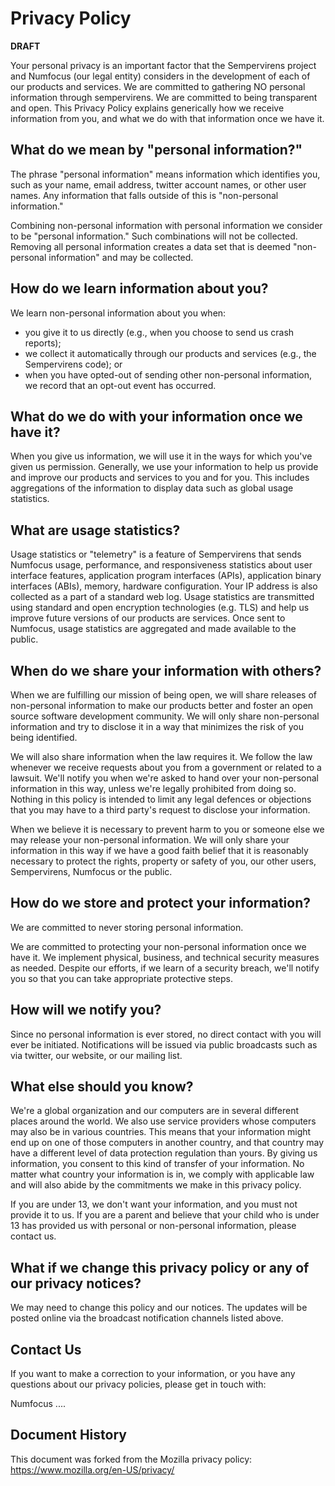 Privacy Policy
==============

**DRAFT**

Your personal privacy is an important factor that the Sempervirens project and Numfocus 
(our legal entity) considers in the development of each of our products and services. 
We are committed to gathering NO personal information through sempervirens. We are 
committed to being transparent and open. This Privacy Policy explains generically how 
we receive information from you, and what we do with that  information once we have it.

What do we mean by "personal information?"
------------------------------------------

The phrase "personal information" means information which identifies you, such as your 
name, email address, twitter account names, or other user names. Any information that 
falls outside of this is "non-personal information."

Combining non-personal information with personal information we consider to be 
"personal information."  Such combinations will not be collected. Removing all 
personal information creates a data set that is deemed "non-personal information" 
and may be collected.

How do we learn information about you?
---------------------------------------

We learn non-personal information about you when:

* you give it to us directly (e.g., when you choose to send us crash reports);
* we collect it automatically through our products and services (e.g., the Sempervirens 
  code); or
* when you have opted-out of sending other non-personal information, we record that an 
  opt-out event has occurred.


What do we do with your information once we have it?
----------------------------------------------------

When you give us information, we will use it in the ways for which you've given us 
permission. Generally, we use your information to help us provide and improve our 
products and services to you and for you. This includes aggregations of the information 
to display data such as global usage statistics.

What are usage statistics?
--------------------------

Usage statistics or "telemetry" is a feature of Sempervirens that sends Numfocus usage, 
performance, and responsiveness statistics about user interface features, application 
program interfaces (APIs), application binary interfaces (ABIs), memory, hardware 
configuration. Your IP address is also collected as a part of a standard web log. 
Usage statistics are transmitted using standard and open encryption technologies 
(e.g. TLS) and help us improve future versions of our products are services. Once sent 
to Numfocus, usage statistics are aggregated and made available to the public.

When do we share your information with others?
----------------------------------------------

When we are fulfilling our mission of being open, we will share releases of non-personal 
information to make our products better and foster an open source software development 
community. We will only share non-personal information and try to disclose it in a way 
that minimizes the risk of you being identified.

We will also share information when the law requires it. We follow the law whenever we 
receive requests about you from a government or related to a lawsuit. We'll notify you 
when we're asked to hand over your non-personal information in this way, unless we're 
legally prohibited from doing so. Nothing in  this policy is intended to limit any legal 
defences or objections that  you may have to a third party's request to disclose your 
information.

When we believe it is necessary to prevent harm to you or someone else we may release 
your non-personal information. We will only share your information in this way if we 
have a good faith belief that it is reasonably necessary to protect the rights, 
property or safety of you, our other users, Sempervirens, Numfocus or the public.

How do we store and protect your information?
-------------------------------------------------

We are committed to never storing personal information. 

We are committed to protecting your non-personal information once we have it. 
We implement physical, business, and technical security measures as needed. 
Despite our efforts, if we learn of a security breach, we'll notify you so that you 
can take appropriate protective steps.

How will we notify you?
------------------------

Since no personal information is ever stored, no direct contact with you will ever be 
initiated. Notifications will be issued via public broadcasts such as via twitter, our 
website, or our mailing list.

What else should you know?
---------------------------

We're  a global organization and our computers are in several different places around 
the world. We also use service providers whose computers may also be in various 
countries. This means that your information might end  up on one of those computers 
in another country, and that country may have a different level of data protection 
regulation than yours. By  giving us information, you consent to this kind of transfer 
of your information. No matter what country your information is in, we comply with 
applicable law and will also abide by the commitments we make in  this privacy policy.

If you are under 13, we don't want your information, and you must not 
provide it to us. If you are a parent and believe that your child who is under 13 
has provided us with personal or non-personal information, please contact us. 

What if we change this privacy policy or any of our privacy notices?
----------------------------------------------------------------------

We may need to change this policy and our notices. The updates will be posted online 
via the broadcast notification channels listed above.

Contact Us
----------

If you want to make a correction to your information, or you have any questions about 
our privacy policies, please get in touch with:

Numfocus
....


Document History
------------------
This document was forked from the Mozilla privacy policy: https://www.mozilla.org/en-US/privacy/


